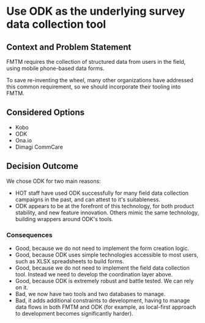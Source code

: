 # Use ODK as the underlying survey data collection tool

## Context and Problem Statement

FMTM requires the collection of structured data from users in the field,
using mobile phone-based data forms.

To save re-inventing the wheel, many other organizations have addressed
this common requirement, so we should incorporate their tooling into
FMTM.

## Considered Options

- Kobo
- ODK
- Ona.io
- Dimagi CommCare

## Decision Outcome

We chose ODK for two main reasons:

- HOT staff have used ODK successfully for many field data collection campaigns
  in the past, and can attest to it's suitableness.
- ODK appears to be at the forefront of this technology, for both product
  stability, and new feature innovation. Others mimic the same technology,
  building wrappers around ODK's tools.

### Consequences

- Good, because we do not need to implement the form creation logic.
- Good, because ODK uses simple technologies accessible to most users,
  such as XLSX spreadsheets to build forms.
- Good, because we do not need to implement the field data collection
  tool. Instead we need to develop the coordination layer above.
- Good, because ODK is extremely robust and battle tested. We can rely on it.
- Bad, we now have two tools and two databases to manage.
- Bad, it adds additional constraints to development, having to
  manage data flows in both FMTM and ODK (for example, as local-first
  approach to development becomes significantly harder).
